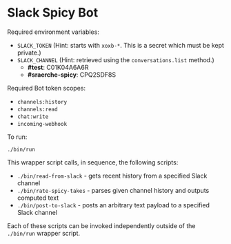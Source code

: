 # Slack Spicy Bot

Required environment variables:
* `SLACK_TOKEN` (Hint: starts with `xoxb-*`. This is a secret which must be kept private.)
* `SLACK_CHANNEL` (Hint: retrieved using the `conversations.list` method.)
  * **#test**: C01K04A6A6R
  * **#sraerche-spicy**: CPQ2SDF8S

Required Bot token scopes:
* `channels:history`
* `channels:read`
* `chat:write`
* `incoming-webhook`

To run:

    ./bin/run


This wrapper script calls, in sequence, the following scripts:
* `./bin/read-from-slack` - gets recent history from a specified Slack channel
* `./bin/rate-spicy-takes` - parses given channel history and outputs computed text
* `./bin/post-to-slack` - posts an arbitrary text payload to a specified Slack channel

Each of these scripts can be invoked independently outside of the `./bin/run` wrapper script.
